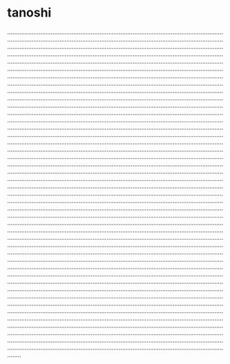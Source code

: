 # tanoshi

........................................................................................................................................................................................................................................................................................................................................................................................................................................................................................................................................................................................................................................................................................................................................................................................................................................................................................................................................................................................................................................................................................................................................................................................................................................................................................................................................................................................................................................................................................................................................................................................................................................................................................................................................................................................................................................................................................................................................................................................................................................................................................................................................................................................................................................................................................................................................................................................................................................................................................................................................................................................................................................................................................................................................................................................................................................................................................................................................................................................................................................................................................................................................................................................................................................................................................................................................................................................................................................................................................................................................................................................................................................................................................................................................................................................................................................................................................................................................................................................................................................................................................................................................................................................................................................................................................................................................................................................................................................................................................................................................................................................................................................................................................................................................................................................................................................................................................................................................................................................................................................................................................................................................................................................................................................................................................................................................................................................................................................................................................................................................................................................................................................................................................